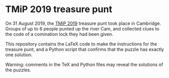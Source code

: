 TMiP 2019 treasure punt
=======================
On 31 August 2019, the [TMiP 2019](http://talkingmathsinpublic.uk/) treasure punt took place in Cambridge.
Groups of up to 6 people punted up the river Cam, and collected clues to the code of a comination lock they had been given.

This repository contains the LaTeX code to make the instructions for the treasure punt, and a Python script that confirms that the puzzle has exactly one solution.

Warning: comments in the TeX and Python files may reveal the solutions of the puzzles.
